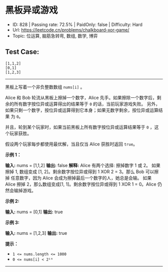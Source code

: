 # 黑板异或游戏                                                        

* ID: 828     | Passing rate: 72.5% | PaidOnly: false  | Difficulty: Hard
* Url: https://leetcode.cn/problems/chalkboard-xor-game/
* Topic: 位运算, 脑筋急转弯, 数组, 数学, 博弈

## Test Case:

```
[1,1,2]
[0,1]
[1,2,3]
```

---

黑板上写着一个非负整数数组 `nums[i]` 。

Alice 和 Bob 轮流从黑板上擦掉一个数字，Alice
先手。如果擦除一个数字后，剩余的所有数字按位异或运算得出的结果等于 `0`
的话，当前玩家游戏失败。
另外，如果只剩一个数字，按位异或运算得到它本身；如果无数字剩余，按位异或运算结果
为 `0`。

并且，轮到某个玩家时，如果当前黑板上所有数字按位异或运算结果等于 `0`
，这个玩家获胜。

假设两个玩家每步都使用最优解，当且仅当 Alice 获胜时返回 `true`。


**示例 1：**

**输入:** nums = [1,1,2]
**输出:** false
**解释:** 
Alice 有两个选择: 擦掉数字 1 或 2。
如果擦掉 1, 数组变成 [1, 2]。剩余数字按位异或得到 1 XOR 2 = 3。那么 Bob 可以擦掉
任意数字，因为 Alice 会成为擦掉最后一个数字的人，她总是会输。
如果 Alice 擦掉 2，那么数组变成[1, 1]。剩余数字按位异或得到 1 XOR 1 = 0。Alice 
仍然会输掉游戏。

**示例 2:**

**输入:** nums = [0,1]
**输出:** true

**示例 3:**

**输入:** nums = [1,2,3]
**输出:** true


**提示：**

* `1 <= nums.length <= 1000`
* `0 <= nums[i] < 2¹⁶`

---